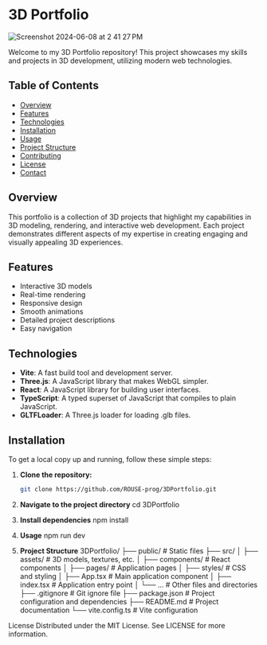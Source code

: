 # 3D Portfolio
![Screenshot 2024-06-08 at 2 41 27 PM](https://github.com/ROUSE-prog/3DPortfolio/assets/52251052/3d604a2c-dfdf-4612-8645-c1ce77d1de86)

Welcome to my 3D Portfolio repository! This project showcases my skills and projects in 3D development, utilizing modern web technologies.

## Table of Contents
- [Overview](#overview)
- [Features](#features)
- [Technologies](#technologies)
- [Installation](#installation)
- [Usage](#usage)
- [Project Structure](#project-structure)
- [Contributing](#contributing)
- [License](#license)
- [Contact](#contact)

## Overview
This portfolio is a collection of 3D projects that highlight my capabilities in 3D modeling, rendering, and interactive web development. Each project demonstrates different aspects of my expertise in creating engaging and visually appealing 3D experiences.

## Features
- Interactive 3D models
- Real-time rendering
- Responsive design
- Smooth animations
- Detailed project descriptions
- Easy navigation

## Technologies
- **Vite**: A fast build tool and development server.
- **Three.js**: A JavaScript library that makes WebGL simpler.
- **React**: A JavaScript library for building user interfaces.
- **TypeScript**: A typed superset of JavaScript that compiles to plain JavaScript.
- **GLTFLoader**: A Three.js loader for loading .glb files.

## Installation
To get a local copy up and running, follow these simple steps:

1. **Clone the repository:**
   ```sh
   git clone https://github.com/ROUSE-prog/3DPortfolio.git

2. **Navigate to the project directory**
   cd 3DPortfolio
   
3. **Install dependencies**
   npm install

4. **Usage**
   npm run dev
   
5. **Project Structure**
   3DPortfolio/
├── public/           # Static files
├── src/
│   ├── assets/       # 3D models, textures, etc.
│   ├── components/   # React components
│   ├── pages/        # Application pages
│   ├── styles/       # CSS and styling
│   ├── App.tsx       # Main application component
│   ├── index.tsx     # Application entry point
│   └── ...           # Other files and directories
├── .gitignore        # Git ignore file
├── package.json      # Project configuration and dependencies
├── README.md         # Project documentation
└── vite.config.ts    # Vite configuration



License
Distributed under the MIT License. See LICENSE for more information.
